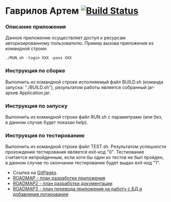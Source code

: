 
# Гаврилов Артем  [![Build Status](https://travis-ci.org/OrdinarySkalen/GoodlineRep.svg?branch=master)](https://travis-ci.org/OrdinarySkalen/GoodlineRep)

### Описание приложения
  Данное приложение осуществляет доступ к ресурсам авторизированному пользователю. Пример вызова приложения из командной строки:
   ```
   ./RUN.sh -login XXX -pass XXX
   ```
   
### Инструкция по сборке
Выполнить из командной строки исполняемый файл BUILD.sh (команда запуска: "./BUILD.sh"), результатом работы является собранный jar-архив Application.jar.

### Инструкция по запуску
Выполнить из командной строки файл RUN.sh с параметрами (или без, в данном случае будет показан help).

### Инструкция по тестированию
Выполнить из командной строки файл TEST.sh. Результатом успешности прохождения тестирования является exit-код "0". Тестиование считается непройденным, если хотя бы один из тестов не был пройден, в данном случае по окончании тестирование будет выдан exit-код "1".

* Ссылка на [GitPages](https://ordinaryskalen.github.io/GoodlineRep/).
* [ROADMAP - план разработки приложения](./ROADMAP.md)
* [ROADMAP2 - план разработки документации](./ROADMAP2.md)
* [ROADMAP3 - план перевода приложения на работу с БД и добавления логирования](./ROADMAP3.md)
